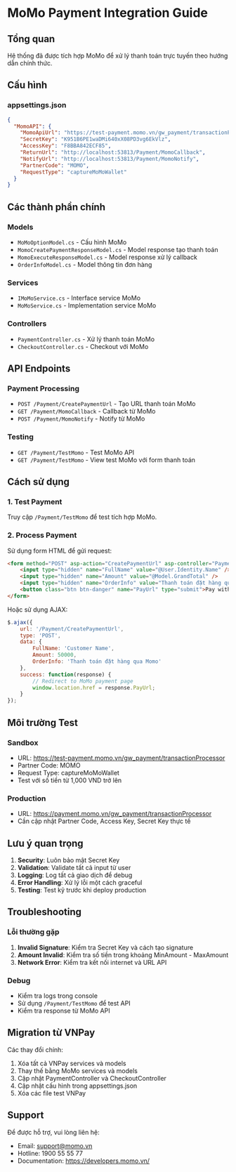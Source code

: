 # MoMo Payment Integration Guide

## Tổng quan
Hệ thống đã được tích hợp MoMo để xử lý thanh toán trực tuyến theo hướng dẫn chính thức.

## Cấu hình

### appsettings.json
```json
{
  "MomoAPI": {
    "MomoApiUrl": "https://test-payment.momo.vn/gw_payment/transactionProcessor",
    "SecretKey": "K951B6PE1waDMi640xX08PD3vg6EkVlz",
    "AccessKey": "F8BBA842ECF85",
    "ReturnUrl": "http://localhost:53813/Payment/MomoCallback",
    "NotifyUrl": "http://localhost:53813/Payment/MomoNotify",
    "PartnerCode": "MOMO",
    "RequestType": "captureMoMoWallet"
  }
}
```

## Các thành phần chính

### Models
- `MoMoOptionModel.cs` - Cấu hình MoMo
- `MomoCreatePaymentResponseModel.cs` - Model response tạo thanh toán
- `MomoExecuteResponseModel.cs` - Model response xử lý callback
- `OrderInfoModel.cs` - Model thông tin đơn hàng

### Services
- `IMoMoService.cs` - Interface service MoMo
- `MoMoService.cs` - Implementation service MoMo

### Controllers
- `PaymentController.cs` - Xử lý thanh toán MoMo
- `CheckoutController.cs` - Checkout với MoMo

## API Endpoints

### Payment Processing
- `POST /Payment/CreatePaymentUrl` - Tạo URL thanh toán MoMo
- `GET /Payment/MomoCallback` - Callback từ MoMo
- `POST /Payment/MomoNotify` - Notify từ MoMo

### Testing
- `GET /Payment/TestMomo` - Test MoMo API
- `GET /Payment/TestMomo` - View test MoMo với form thanh toán

## Cách sử dụng

### 1. Test Payment
Truy cập `/Payment/TestMomo` để test tích hợp MoMo.

### 2. Process Payment
Sử dụng form HTML để gửi request:
```html
<form method="POST" asp-action="CreatePaymentUrl" asp-controller="Payment">
    <input type="hidden" name="FullName" value="@User.Identity.Name" />
    <input type="hidden" name="Amount" value="@Model.GrandTotal" />
    <input type="hidden" name="OrderInfo" value="Thanh toán đặt hàng qua Momo tại Shopping Demo" />
    <button class="btn btn-danger" name="PayUrl" type="submit">Pay with MoMo</button>
</form>
```

Hoặc sử dụng AJAX:
```javascript
$.ajax({
    url: '/Payment/CreatePaymentUrl',
    type: 'POST',
    data: {
        FullName: 'Customer Name',
        Amount: 50000,
        OrderInfo: 'Thanh toán đặt hàng qua Momo'
    },
    success: function(response) {
        // Redirect to MoMo payment page
        window.location.href = response.PayUrl;
    }
});
```

## Môi trường Test

### Sandbox
- URL: https://test-payment.momo.vn/gw_payment/transactionProcessor
- Partner Code: MOMO
- Request Type: captureMoMoWallet
- Test với số tiền từ 1,000 VND trở lên

### Production
- URL: https://payment.momo.vn/gw_payment/transactionProcessor
- Cần cập nhật Partner Code, Access Key, Secret Key thực tế

## Lưu ý quan trọng

1. **Security**: Luôn bảo mật Secret Key
2. **Validation**: Validate tất cả input từ user
3. **Logging**: Log tất cả giao dịch để debug
4. **Error Handling**: Xử lý lỗi một cách graceful
5. **Testing**: Test kỹ trước khi deploy production

## Troubleshooting

### Lỗi thường gặp
1. **Invalid Signature**: Kiểm tra Secret Key và cách tạo signature
2. **Amount Invalid**: Kiểm tra số tiền trong khoảng MinAmount - MaxAmount
3. **Network Error**: Kiểm tra kết nối internet và URL API

### Debug
- Kiểm tra logs trong console
- Sử dụng `/Payment/TestMomo` để test API
- Kiểm tra response từ MoMo API

## Migration từ VNPay

Các thay đổi chính:
1. Xóa tất cả VNPay services và models
2. Thay thế bằng MoMo services và models
3. Cập nhật PaymentController và CheckoutController
4. Cập nhật cấu hình trong appsettings.json
5. Xóa các file test VNPay

## Support

Để được hỗ trợ, vui lòng liên hệ:
- Email: support@momo.vn
- Hotline: 1900 55 55 77
- Documentation: https://developers.momo.vn/
